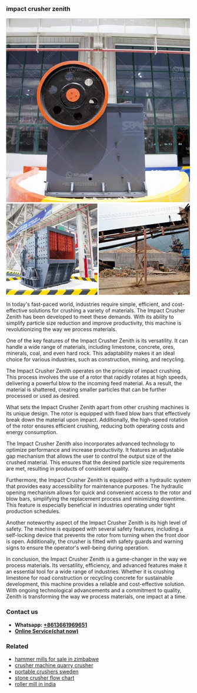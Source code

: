<h3>impact crusher zenith</h3><img src='1708499656.jpg' alt=''><p>In today's fast-paced world, industries require simple, efficient, and cost-effective solutions for crushing a variety of materials. The Impact Crusher Zenith has been developed to meet these demands. With its ability to simplify particle size reduction and improve productivity, this machine is revolutionizing the way we process materials.</p><p>One of the key features of the Impact Crusher Zenith is its versatility. It can handle a wide range of materials, including limestone, concrete, ores, minerals, coal, and even hard rock. This adaptability makes it an ideal choice for various industries, such as construction, mining, and recycling.</p><p>The Impact Crusher Zenith operates on the principle of impact crushing. This process involves the use of a rotor that rapidly rotates at high speeds, delivering a powerful blow to the incoming feed material. As a result, the material is shattered, creating smaller particles that can be further processed or used as desired.</p><p>What sets the Impact Crusher Zenith apart from other crushing machines is its unique design. The rotor is equipped with fixed blow bars that effectively break down the material upon impact. Additionally, the high-speed rotation of the rotor ensures efficient crushing, reducing both operating costs and energy consumption.</p><p>The Impact Crusher Zenith also incorporates advanced technology to optimize performance and increase productivity. It features an adjustable gap mechanism that allows the user to control the output size of the crushed material. This ensures that the desired particle size requirements are met, resulting in products of consistent quality.</p><p>Furthermore, the Impact Crusher Zenith is equipped with a hydraulic system that provides easy accessibility for maintenance purposes. The hydraulic opening mechanism allows for quick and convenient access to the rotor and blow bars, simplifying the replacement process and minimizing downtime. This feature is especially beneficial in industries operating under tight production schedules.</p><p>Another noteworthy aspect of the Impact Crusher Zenith is its high level of safety. The machine is equipped with several safety features, including a self-locking device that prevents the rotor from turning when the front door is open. Additionally, the crusher is fitted with safety guards and warning signs to ensure the operator's well-being during operation.</p><p>In conclusion, the Impact Crusher Zenith is a game-changer in the way we process materials. Its versatility, efficiency, and advanced features make it an essential tool for a wide range of industries. Whether it is crushing limestone for road construction or recycling concrete for sustainable development, this machine provides a reliable and cost-effective solution. With ongoing technological advancements and a commitment to quality, Zenith is transforming the way we process materials, one impact at a time.</p><h3>Contact us</h3><ul><li><strong>Whatsapp:&nbsp;<a href="https://wa.me/8613661969651">+8613661969651</a></strong></li><li><a href="https://swt.shibang-china.com/?git&amp;zhl&amp;impact crusher zenith"><strong>Online Service(chat now)</strong></a></li></ul><h3>Related</h3><ul><li><a href='hammer mills for sale in zimbabwe.md'>hammer mills for sale in zimbabwe</a></li><li><a href='crusher machine quarry crusher.md'>crusher machine quarry crusher</a></li><li><a href='portable crushers sweden.md'>portable crushers sweden</a></li><li><a href='stone crusher flow chart.md'>stone crusher flow chart</a></li><li><a href='roller mill in india.md'>roller mill in india</a></li></ul>